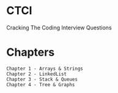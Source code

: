 # CTCI
Cracking The Coding Interview Questions 

  # Chapters
  
    Chapter 1 - Arrays & Strings
    Chapter 2 - LinkedList
    Chapter 3 - Stack & Queues
    Chapter 4 - Tree & Graphs
